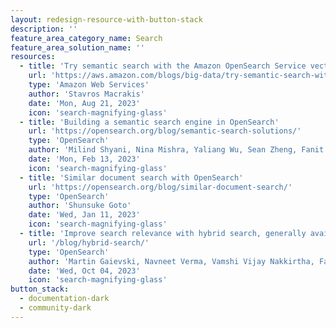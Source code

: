 ```yaml
---
layout: redesign-resource-with-button-stack
description: ''
feature_area_category_name: Search
feature_area_solution_name: ''
resources:
  - title: 'Try semantic search with the Amazon OpenSearch Service vector engine'
    url: 'https://aws.amazon.com/blogs/big-data/try-semantic-search-with-the-amazon-opensearch-service-vector-engine/'
    type: 'Amazon Web Services'
    author: 'Stavros Macrakis'
    date: 'Mon, Aug 21, 2023'
    icon: 'search-magnifying-glass'
  - title: 'Building a semantic search engine in OpenSearch'
    url: 'https://opensearch.org/blog/semantic-search-solutions/'
    type: 'OpenSearch'
    author: 'Milind Shyani, Nina Mishra, Yaliang Wu, Sean Zheng, Fanit Kolchina'
    date: 'Mon, Feb 13, 2023'
    icon: 'search-magnifying-glass'
  - title: 'Similar document search with OpenSearch'
    url: 'https://opensearch.org/blog/similar-document-search/'
    type: 'OpenSearch'
    author: 'Shunsuke Goto'
    date: 'Wed, Jan 11, 2023'
    icon: 'search-magnifying-glass'
  - title: 'Improve search relevance with hybrid search, generally available in OpenSearch 2.10'
    url: '/blog/hybrid-search/'
    type: 'OpenSearch'
    author: 'Martin Gaievski, Navneet Verma, Vamshi Vijay Nakkirtha, Fanit Kolchina'
    date: 'Wed, Oct 04, 2023'
    icon: 'search-magnifying-glass'
button_stack:
  - documentation-dark
  - community-dark
---
```

